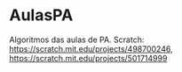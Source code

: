 # AulasPA

Algoritmos das aulas de PA.
Scratch:
 https://scratch.mit.edu/projects/498700246, https://scratch.mit.edu/projects/501714999
